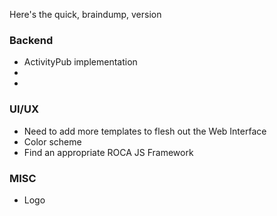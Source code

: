 Here's the quick, braindump, version

### Backend
- ActivityPub implementation
- 
- 

### UI/UX
- Need to add more templates to flesh out the Web Interface
- Color scheme
- Find an appropriate ROCA JS Framework

### MISC
- Logo 
